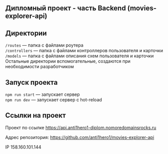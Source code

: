 ## Дипломный проект - часть Backend (movies-explorer-api)

## Директории
`/routes` — папка с файлами роутера  
`/controllers` — папка с файлами контроллеров пользователя и карточки   
`/models` — папка с файлами описания схем пользователя и карточки  
Остальные директории вспомогательные, создаются при необходимости разработчиком
## Запуск проекта
`npm run start` — запускает сервер   
`npm run dev` — запускает сервер с hot-reload
## Ссылки на проект
Проект по ссылке https://api.anti1hero1-diplom.nomoredomainsrocks.ru

Адрес репозитория: https://github.com/anti1hero1/movies-explorer-api

IP 158.160.101.144
